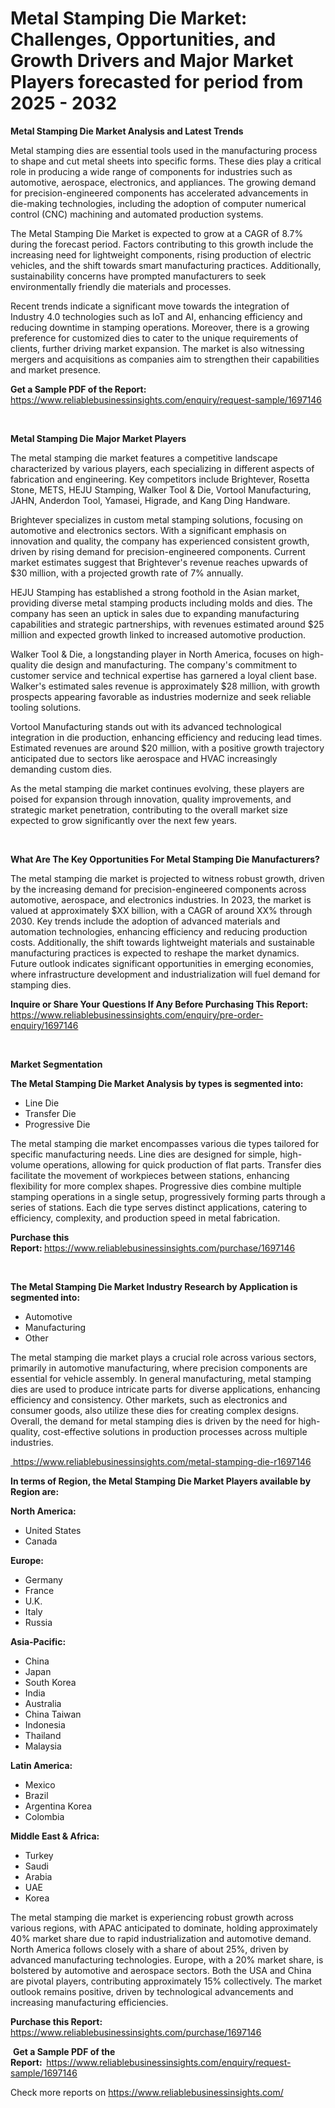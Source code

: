 <p><h1>Metal Stamping Die Market: Challenges, Opportunities, and Growth Drivers and Major Market Players forecasted for period from 2025 - 2032</h1></p><p><strong>Metal Stamping Die Market Analysis and Latest Trends</strong></p>
<p><p>Metal stamping dies are essential tools used in the manufacturing process to shape and cut metal sheets into specific forms. These dies play a critical role in producing a wide range of components for industries such as automotive, aerospace, electronics, and appliances. The growing demand for precision-engineered components has accelerated advancements in die-making technologies, including the adoption of computer numerical control (CNC) machining and automated production systems.</p><p>The Metal Stamping Die Market is expected to grow at a CAGR of 8.7% during the forecast period. Factors contributing to this growth include the increasing need for lightweight components, rising production of electric vehicles, and the shift towards smart manufacturing practices. Additionally, sustainability concerns have prompted manufacturers to seek environmentally friendly die materials and processes.</p><p>Recent trends indicate a significant move towards the integration of Industry 4.0 technologies such as IoT and AI, enhancing efficiency and reducing downtime in stamping operations. Moreover, there is a growing preference for customized dies to cater to the unique requirements of clients, further driving market expansion. The market is also witnessing mergers and acquisitions as companies aim to strengthen their capabilities and market presence.</p></p>
<p><strong>Get a Sample PDF of the Report:&nbsp;</strong> <a href="https://www.reliablebusinessinsights.com/enquiry/request-sample/1697146?utm_campaign=96&utm_medium=2&utm_source=Github&utm_content=ia&utm_term=08012025&utm_id=metal-stamping-die">https://www.reliablebusinessinsights.com/enquiry/request-sample/1697146</a></p>
<p>&nbsp;</p>
<p><strong>Metal Stamping Die Major Market Players</strong></p>
<p><p>The metal stamping die market features a competitive landscape characterized by various players, each specializing in different aspects of fabrication and engineering. Key competitors include Brightever, Rosetta Stone, METS, HEJU Stamping, Walker Tool & Die, Vortool Manufacturing, JAHN, Anderdon Tool, Yamasei, Higrade, and Kang Ding Handware.</p><p>Brightever specializes in custom metal stamping solutions, focusing on automotive and electronics sectors. With a significant emphasis on innovation and quality, the company has experienced consistent growth, driven by rising demand for precision-engineered components. Current market estimates suggest that Brightever's revenue reaches upwards of $30 million, with a projected growth rate of 7% annually.</p><p>HEJU Stamping has established a strong foothold in the Asian market, providing diverse metal stamping products including molds and dies. The company has seen an uptick in sales due to expanding manufacturing capabilities and strategic partnerships, with revenues estimated around $25 million and expected growth linked to increased automotive production.</p><p>Walker Tool & Die, a longstanding player in North America, focuses on high-quality die design and manufacturing. The company's commitment to customer service and technical expertise has garnered a loyal client base. Walker's estimated sales revenue is approximately $28 million, with growth prospects appearing favorable as industries modernize and seek reliable tooling solutions.</p><p>Vortool Manufacturing stands out with its advanced technological integration in die production, enhancing efficiency and reducing lead times. Estimated revenues are around $20 million, with a positive growth trajectory anticipated due to sectors like aerospace and HVAC increasingly demanding custom dies.</p><p>As the metal stamping die market continues evolving, these players are poised for expansion through innovation, quality improvements, and strategic market penetration, contributing to the overall market size expected to grow significantly over the next few years.</p></p>
<p>&nbsp;</p>
<p><strong>What Are The Key Opportunities For Metal Stamping Die Manufacturers?</strong></p>
<p><p>The metal stamping die market is projected to witness robust growth, driven by the increasing demand for precision-engineered components across automotive, aerospace, and electronics industries. In 2023, the market is valued at approximately $XX billion, with a CAGR of around XX% through 2030. Key trends include the adoption of advanced materials and automation technologies, enhancing efficiency and reducing production costs. Additionally, the shift towards lightweight materials and sustainable manufacturing practices is expected to reshape the market dynamics. Future outlook indicates significant opportunities in emerging economies, where infrastructure development and industrialization will fuel demand for stamping dies.</p></p>
<p><strong>Inquire or Share Your Questions If Any Before Purchasing This Report:</strong> <a href="https://www.reliablebusinessinsights.com/enquiry/pre-order-enquiry/1697146?utm_campaign=96&utm_medium=2&utm_source=Github&utm_content=ia&utm_term=08012025&utm_id=metal-stamping-die">https://www.reliablebusinessinsights.com/enquiry/pre-order-enquiry/1697146</a></p>
<p>&nbsp;</p>
<p><strong>Market Segmentation</strong></p>
<p><strong>The Metal Stamping Die Market Analysis by types is segmented into:</strong></p>
<p><ul><li>Line Die</li><li>Transfer Die</li><li>Progressive Die</li></ul></p>
<p><p>The metal stamping die market encompasses various die types tailored for specific manufacturing needs. Line dies are designed for simple, high-volume operations, allowing for quick production of flat parts. Transfer dies facilitate the movement of workpieces between stations, enhancing flexibility for more complex shapes. Progressive dies combine multiple stamping operations in a single setup, progressively forming parts through a series of stations. Each die type serves distinct applications, catering to efficiency, complexity, and production speed in metal fabrication.</p></p>
<p><strong>Purchase this Report:&nbsp;</strong><a href="https://www.reliablebusinessinsights.com/purchase/1697146?utm_campaign=96&utm_medium=2&utm_source=Github&utm_content=ia&utm_term=08012025&utm_id=metal-stamping-die">https://www.reliablebusinessinsights.com/purchase/1697146</a></p>
<p>&nbsp;</p>
<p><strong>The Metal Stamping Die Market Industry Research by Application is segmented into:</strong></p>
<p><ul><li>Automotive</li><li>Manufacturing</li><li>Other</li></ul></p>
<p><p>The metal stamping die market plays a crucial role across various sectors, primarily in automotive manufacturing, where precision components are essential for vehicle assembly. In general manufacturing, metal stamping dies are used to produce intricate parts for diverse applications, enhancing efficiency and consistency. Other markets, such as electronics and consumer goods, also utilize these dies for creating complex designs. Overall, the demand for metal stamping dies is driven by the need for high-quality, cost-effective solutions in production processes across multiple industries.</p></p>
<p><a href="https://www.reliablebusinessinsights.com/metal-stamping-die-r1697146?utm_campaign=96&utm_medium=2&utm_source=Github&utm_content=ia&utm_term=08012025&utm_id=metal-stamping-die">&nbsp;https://www.reliablebusinessinsights.com/metal-stamping-die-r1697146</a></p>
<p><strong>In terms of Region, the Metal Stamping Die Market Players available by Region are:</strong></p>
<p>
    <p> <strong> North America: </strong>
        <ul>
            <li>United States</li>
            <li>Canada</li>
        </ul>
        </p> 
    <p> <strong> Europe: </strong>
        <ul>
            <li>Germany</li>
            <li>France</li>
            <li>U.K.</li>
            <li>Italy</li>
            <li>Russia</li>
        </ul>
        </p> 
    <p> <strong> Asia-Pacific: </strong>
        <ul>
            <li>China</li>
            <li>Japan</li>
            <li>South Korea</li>
            <li>India</li>
            <li>Australia</li>
            <li>China Taiwan</li>
            <li>Indonesia</li>
            <li>Thailand</li>
            <li>Malaysia</li>
        </ul>
        </p> 
    <p> <strong> Latin America: </strong>
        <ul>
            <li>Mexico</li>
            <li>Brazil</li>
            <li>Argentina Korea</li>
            <li>Colombia</li>
        </ul>
        </p> 
    <p> <strong> Middle East & Africa: </strong>
        <ul>
            <li>Turkey</li>
            <li>Saudi</li>
            <li>Arabia</li>
            <li>UAE</li>
            <li>Korea</li>
        </ul>
    </p>
    </p>
<p><p>The metal stamping die market is experiencing robust growth across various regions, with APAC anticipated to dominate, holding approximately 40% market share due to rapid industrialization and automotive demand. North America follows closely with a share of about 25%, driven by advanced manufacturing technologies. Europe, with a 20% market share, is bolstered by automotive and aerospace sectors. Both the USA and China are pivotal players, contributing approximately 15% collectively. The market outlook remains positive, driven by technological advancements and increasing manufacturing efficiencies.</p></p>
<p><strong>Purchase this Report: </strong><a href="https://www.reliablebusinessinsights.com/purchase/1697146?utm_campaign=96&utm_medium=2&utm_source=Github&utm_content=ia&utm_term=08012025&utm_id=metal-stamping-die">https://www.reliablebusinessinsights.com/purchase/1697146</a></p>
<p>&nbsp;<strong>Get a Sample PDF of the Report:&nbsp;&nbsp;</strong><a href="https://www.reliablebusinessinsights.com/enquiry/request-sample/1697146?utm_campaign=96&utm_medium=2&utm_source=Github&utm_content=ia&utm_term=08012025&utm_id=metal-stamping-die">https://www.reliablebusinessinsights.com/enquiry/request-sample/1697146</a></p>
<p><strong></strong></p>
<p>Check more reports on <a href="https://www.reliablebusinessinsights.com/?utm_campaign=96&utm_medium=2&utm_source=Github&utm_content=ia&utm_term=08012025&utm_id=metal-stamping-die">https://www.reliablebusinessinsights.com/</a></p>